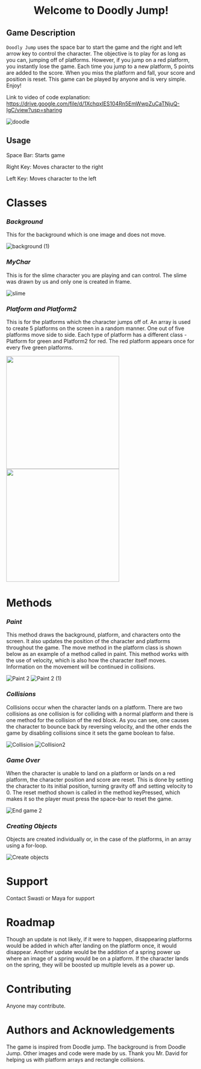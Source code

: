 <h1 align="center">Welcome to Doodly Jump!</h1>
<p align="center">
 
## Game Description

`Doodly Jump` uses the space bar to start the game and the right and left arrow key to control the character. The objective is to play for as long as you can, 
jumping off of platforms. However, if you jump on a red platform, you instantly lose the game. Each time you jump to a new platform, 5 points are added to the score. When you miss the platform and fall, your score and position is reset.  This game can be played by anyone and is very simple. Enjoy!

Link to video of code explanation: https://drive.google.com/file/d/1XchqxIES104Rn5EmWwpZuCaTNjuQ-IgC/view?usp=sharing

 ![doodle](https://user-images.githubusercontent.com/29692869/148712423-0ca6cac4-67a4-40b6-9f73-1d3801277de5.gif)

 
## Usage
Space Bar: Starts game
 
Right Key: Moves character to the right
 
Left Key: Moves character to the left

# Classes
### ***Background***
This for the background which is one image and does not move.

![background (1)](https://user-images.githubusercontent.com/29692869/148712271-95d0bf4d-2d5d-44b0-ab6a-dd3226aff5b6.png)

### ***MyChar***
This is for the slime character you are playing and can control. The slime was drawn by us and only one is created in frame.
 
![slime](https://user-images.githubusercontent.com/29692869/148712713-b920f53c-0f8c-4953-aa9a-1cfdf51d6d0a.png)

### ***Platform and Platform2***
This is for the platforms which the character jumps off of. An array is used to create 5 platforms on the screen in a random manner. One out of five platforms move side to side. Each type of platform has a different class - Platform for green and Platform2 for red. The red platform appears once for every five green platforms.
 
<img src="https://user-images.githubusercontent.com/29692869/148719746-ee12916e-3e77-463e-8252-f53b134edb30.png" width="300" >
<img src="https://user-images.githubusercontent.com/29692869/148719949-adf74a69-37e1-4c05-8910-694bcaf03b48.png" width="300" >
 
# Methods
### ***Paint***
This method draws the background, platform, and characters onto the screen. It also updates the position of the character and platforms throughout the game. The move method in the platform class is shown below as an example of a method called in paint. This method works with the use of velocity, which is also how the character itself moves. Information on the movement will be continued in collisions.
 
![Paint 2](https://user-images.githubusercontent.com/29692869/148715685-d96bae98-7dd7-47b8-b5a8-c39c591d1ef1.jpg)
![Paint 2 (1)](https://user-images.githubusercontent.com/29692869/148718682-7d003562-ebda-4eb3-81bf-8c439e620b46.jpg)

### ***Collisions***
Collisions occur when the character lands on a platform. There are two collisions as one collision is for colliding with a normal platform and there is one method for the collision of the red block. As you can see, one causes the character to bounce back by reversing velocity, and the other ends the game by disabling collisions since it sets the game boolean to false. 
 
![Collision](https://user-images.githubusercontent.com/29692869/148716781-65e5a9fd-bdf8-4086-b66e-bc4523a0e3c5.jpg)
![Collision2](https://user-images.githubusercontent.com/29692869/148716786-296c12d5-efdd-4f99-91fc-f3798831fea4.jpg)

### ***Game Over***
When the character is unable to land on a platform or lands on a red platform, the character position and score are reset. This is done by setting the character to its initial position, turning gravity off and setting velocity to 0. The reset method shown is called in the method keyPressed, which makes it so the player must press the space-bar to reset the game. 
 
![End game 2](https://user-images.githubusercontent.com/29692869/148727737-9c51909a-6a08-491c-9d26-e3af8e32232f.jpg)

### ***Creating Objects***
Objects are created individually or, in the case of the platforms, in an array using a for-loop.
 
![Create objects](https://user-images.githubusercontent.com/29692869/148715735-4f49494b-6cae-46a0-880c-982eedcc20b6.jpg)

# Support
Contact Swasti or Maya for support
 
# Roadmap
 Though an update is not likely, if it were to happen, disappearing platforms would be added in which after landing on the platform once, it would disappear. Another update would be the addition of a spring power up where an image of a spring would be on a platform. If the character lands on the spring, they will be boosted up multiple levels as a power up.

 
# Contributing
 Anyone may contribute.
 
# Authors and Acknowledgements
The game is inspired from Doodle jump. The background is from Doodle Jump. Other images and code were made by us. Thank you Mr. David for helping us with platform arrays and rectangle collisions.
